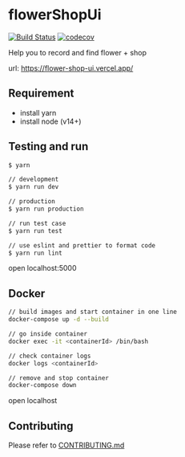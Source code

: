 # flowerShopUi

[![Build Status](https://travis-ci.com/yeukfei02/flowerShopUi.svg?branch=master)](https://travis-ci.com/yeukfei02/flowerShopUi)
[![codecov](https://codecov.io/gh/yeukfei02/flowerShopUi/branch/master/graph/badge.svg)](https://codecov.io/gh/yeukfei02/flowerShopUi)

Help you to record and find flower + shop

url: <https://flower-shop-ui.vercel.app/>

## Requirement

- install yarn
- install node (v14+)

## Testing and run

```zsh
$ yarn

// development
$ yarn run dev

// production
$ yarn run production

// run test case
$ yarn run test

// use eslint and prettier to format code
$ yarn run lint
```

open localhost:5000

## Docker

```zsh
// build images and start container in one line
docker-compose up -d --build

// go inside container
docker exec -it <containerId> /bin/bash

// check container logs
docker logs <containerId>

// remove and stop container
docker-compose down
```

open localhost

## Contributing

Please refer to [CONTRIBUTING.md](https://github.com/yeukfei02/flowerShopUi/blob/master/CONTRIBUTING.md)
